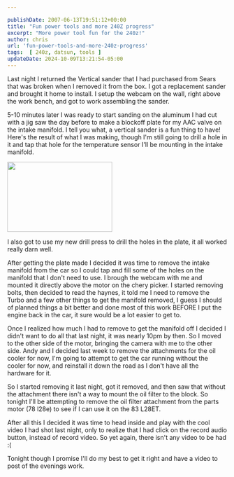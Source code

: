 ```yaml
---

publishDate: 2007-06-13T19:51:12+00:00
title: "Fun power tools and more 240Z progress"
excerpt: "More power tool fun for the 240z!"
author: chris
url: 'fun-power-tools-and-more-240z-progress'
tags:  [ 240z, datsun, tools ] 
updateDate: 2024-10-09T13:21:54-05:00
---
```


Last night I returned the Vertical sander that I had purchased from Sears that was broken when I removed it from the box. I got a replacement sander and brought it home to install. I setup the webcam on the wall, right above the work bench, and got to work assembling the sander.

5-10 minutes later I was ready to start sanding on the aluminum I had cut with a jig saw the day before to make a blockoff plate for my AAC valve on the intake manifold. I tell you what, a vertical sander is a fun thing to have! Here's the result of what I was making, though I'm still going to drill a hole in it and tap that hole for the temperature sensor I'll be mounting in the intake manifold.

<a href="https://www.flickr.com/photos/chammond/543370746/"><img height="160" alt="" src="https://farm2.static.flickr.com/1239/543370746_70f8e4f746_m.jpg" width="240" /></a> 

I also got to use my new drill press to drill the holes in the plate, it all worked really darn well.

After getting the plate made I decided it was time to remove the intake manifold from the car so I could tap and fill some of the holes on the manifold that I don't need to use. I brough the webcam with me and mounted it directly above the motor on the chery picker. I started removing bolts, then decided to read the haynes, it told me I need to remove the Turbo and a few other things to get the manifold removed, I guess I should of planned things a bit better and done most of this work BEFORE I put the engine back in the car, it sure would be a lot easier to get to.

Once I realized how much I had to remove to get the manifold off I decided I didn't want to do all that last night, it was nearly 10pm by then. So I moved to the other side of the motor, bringing the camera with me to the other side. Andy and I decided last week to remove the attachments for the oil cooler for now, I'm going to attempt to get the car running without the cooler for now, and reinstall it down the road as I don't have all the hardware for it.

So I started removing it last night, got it removed, and then saw that without the attachment there isn't a way to mount the oil filter to the block. So tonight I'll be attempting to remove the oil filter attachment from the parts motor (78 l28e) to see if I can use it on the 83 L28ET.

After all this I decided it was time to head inside and play with the cool video I had shot last night, only to realize that I had click on the record audio button, instead of record video. So yet again, there isn't any video to be had :(

Tonight though I promise I'll do my best to get it right and have a video to post of the evenings work.
